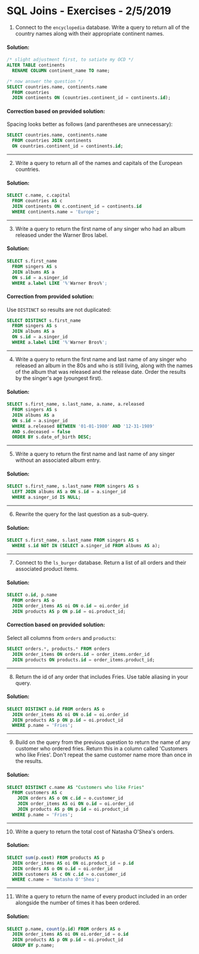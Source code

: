
[comment]: # (sql_joins_exercises.md)

# SQL Joins - Exercises - 2/5/2019

1. Connect to the `encyclopedia` database. Write a query to return all of the country names along with their appropriate continent names.

#### Solution:

```sql
/* slight adjustment first, to satiate my OCD */
ALTER TABLE continents
  RENAME COLUMN continent_name TO name;

/* now answer the question */
SELECT countries.name, continents.name
  FROM countries
  JOIN continents ON (countries.continent_id = continents.id);
```

#### Correction based on provided solution:

Spacing looks better as follows (and parentheses are unnecessary):

```sql
SELECT countries.name, continents.name
  FROM countries JOIN continents
  ON countries.continent_id = continents.id;
```

---

2. Write a query to return all of the names and capitals of the European countries.

#### Solution:

```sql
SELECT c.name, c.capital
  FROM countries AS c
  JOIN continents ON c.continent_id = continents.id
  WHERE continents.name = 'Europe';
```

---

3. Write a query to return the first name of any singer who had an album released under the Warner Bros label.

#### Solution:

```sql
SELECT s.first_name
  FROM singers AS s
  JOIN albums AS a
  ON s.id = a.singer_id
  WHERE a.label LIKE '%'Warner Bros%';
```

#### Correction from provided solution:

Use `DISTINCT` so results are not duplicated:

```sql
SELECT DISTINCT s.first_name
  FROM singers AS s
  JOIN albums AS a
  ON s.id = a.singer_id
  WHERE a.label LIKE '%'Warner Bros%';
```

---

4. Write a query to return the first name and last name of any singer who released an album in the 80s and who is still living, along with the names of the album that was released and the release date. Order the results by the singer's age (youngest first).

#### Solution:

```sql
SELECT s.first_name, s.last_name, a.name, a.released
  FROM singers AS s
  JOIN albums AS a
  ON s.id = a.singer_id
  WHERE a.released BETWEEN '01-01-1980' AND '12-31-1989'
  AND s.deceased = false
  ORDER BY s.date_of_birth DESC;
```

---

5. Write a query to return the first name and last name of any singer without an associated album entry.

#### Solution:

```sql
SELECT s.first_name, s.last_name FROM singers AS s
  LEFT JOIN albums AS a ON s.id = a.singer_id
  WHERE a.singer_id IS NULL;
```

---

6. Rewrite the query for the last question as a sub-query.

#### Solution:

```sql
SELECT s.first_name, s.last_name FROM singers AS s
  WHERE s.id NOT IN (SELECT a.singer_id FROM albums AS a);
```

---

7. Connect to the `ls_burger` database. Return a list of all orders and their associated product items.

#### Solution:

```sql
SELECT o.id, p.name
  FROM orders AS o
  JOIN order_items AS oi ON o.id = oi.order_id
  JOIN products AS p ON p.id = oi.product_id;
```

#### Correction based on provided solution:

Select all columns from `orders` and `products`:

```sql
SELECT orders.*, products.* FROM orders
  JOIN order_items ON orders.id = order_items.order_id
  JOIN products ON products.id = order_items.product_id;
```

---

8. Return the id of any order that includes Fries. Use table aliasing in your query.

#### Solution:

```sql
SELECT DISTINCT o.id FROM orders AS o
  JOIN order_items AS oi ON o.id = oi.order_id
  JOIN products AS p ON p.id = oi.product_id
  WHERE p.name = 'Fries';
```

---

9. Build on the query from the previous question to return the name of any customer who ordered fries. Return this in a column called 'Customers who like Fries'. Don't repeat the same customer name more than once in the results.

#### Solution:

```sql
SELECT DISTINCT c.name AS "Customers who like Fries"
  FROM customers AS c
    JOIN orders AS o ON c.id = o.customer_id
    JOIN order_items AS oi ON o.id = oi.order_id
    JOIN products AS p ON p.id = oi.product_id
  WHERE p.name = 'Fries';
```

---

10. Write a query to return the total cost of Natasha O'Shea's orders.

#### Solution:

```sql
SELECT sum(p.cost) FROM products AS p
  JOIN order_items AS oi ON oi.product_id = p.id
  JOIN orders AS o ON o.id = oi.order_id
  JOIN customers AS c ON c.id = o.customer_id
  WHERE c.name = 'Natasha O''Shea';
```

---

11. Write a query to return the name of every product included in an order alongside the number of times it has been ordered.

#### Solution:

```sql
SELECT p.name, count(p.id) FROM orders AS o
  JOIN order_items AS oi ON oi.order_id = o.id
  JOIN products AS p ON p.id = oi.product_id
  GROUP BY p.name;
```
